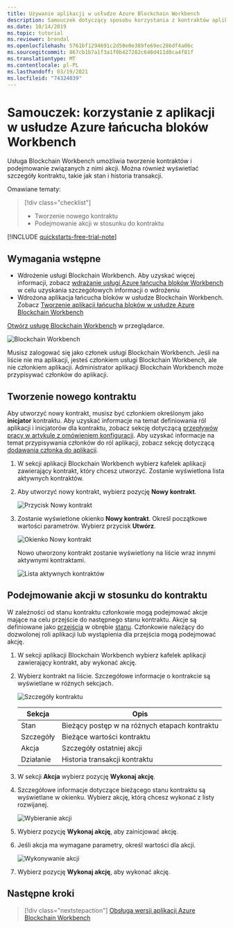 ```yaml
---
title: Używanie aplikacji w usłudze Azure Blockchain Workbench
description: Samouczek dotyczący sposobu korzystania z kontraktów aplikacji w usłudze Azure łańcucha bloków Workbench w wersji zapoznawczej.
ms.date: 10/14/2019
ms.topic: tutorial
ms.reviewer: brendal
ms.openlocfilehash: 5761bf1294691c2d50e0e389fe69ec286df4a06c
ms.sourcegitcommit: 867cb1b7a1f3a1f0b427282c648d411d0ca4f81f
ms.translationtype: MT
ms.contentlocale: pl-PL
ms.lasthandoff: 03/19/2021
ms.locfileid: "74324039"
---
```

# <a name="tutorial-using-applications-in-azure-blockchain-workbench"></a>Samouczek: korzystanie z aplikacji w usłudze Azure łańcucha bloków Workbench

Usługa Blockchain Workbench umożliwia tworzenie kontraktów i podejmowanie związanych z nimi akcji. Można również wyświetlać szczegóły kontraktu, takie jak stan i historia transakcji.

Omawiane tematy:

> [!div class="checklist"]
> * Tworzenie nowego kontraktu
> * Podejmowanie akcji w stosunku do kontraktu

[!INCLUDE [quickstarts-free-trial-note](../../../includes/quickstarts-free-trial-note.md)]

## <a name="prerequisites"></a>Wymagania wstępne

* Wdrożenie usługi Blockchain Workbench. Aby uzyskać więcej informacji, zobacz [wdrażanie usługi Azure łańcucha bloków Workbench](deploy.md) w celu uzyskania szczegółowych informacji o wdrożeniu
* Wdrożona aplikacja łańcucha bloków w usłudze Blockchain Workbench. Zobacz [Tworzenie aplikacji łańcucha bloków w usłudze Azure Blockchain Workbench](create-app.md)

[Otwórz usługę Blockchain Workbench](deploy.md#blockchain-workbench-web-url) w przeglądarce.

![Blockchain Workbench](./media/use/workbench.png)

Musisz zalogować się jako członek usługi Blockchain Workbench. Jeśli na liście nie ma aplikacji, jesteś członkiem usługi Blockchain Workbench, ale nie członkiem aplikacji. Administrator aplikacji Blockchain Workbench może przypisywać członków do aplikacji.

## <a name="create-new-contract"></a>Tworzenie nowego kontraktu

Aby utworzyć nowy kontrakt, musisz być członkiem określonym jako **inicjator** kontraktu. Aby uzyskać informacje na temat definiowania ról aplikacji i inicjatorów dla kontraktu, zobacz sekcję dotyczącą [przepływów pracy w artykule z omówieniem konfiguracji](configuration.md#workflows). Aby uzyskać informacje na temat przypisywania członków do ról aplikacji, zobacz sekcję dotyczącą [dodawania członka do aplikacji](manage-users.md#add-member-to-application).

1. W sekcji aplikacji Blockchain Workbench wybierz kafelek aplikacji zawierający kontrakt, który chcesz utworzyć. Zostanie wyświetlona lista aktywnych kontraktów.

2. Aby utworzyć nowy kontrakt, wybierz pozycję **Nowy kontrakt**.

    ![Przycisk Nowy kontrakt](./media/use/contract-list.png)

3. Zostanie wyświetlone okienko **Nowy kontrakt**. Określ początkowe wartości parametrów. Wybierz przycisk **Utwórz**.

    ![Okienko Nowy kontrakt](./media/use/new-contract.png)

    Nowo utworzony kontrakt zostanie wyświetlony na liście wraz innymi aktywnymi kontraktami.

    ![Lista aktywnych kontraktów](./media/use/active-contracts.png)

## <a name="take-action-on-contract"></a>Podejmowanie akcji w stosunku do kontraktu

W zależności od stanu kontraktu członkowie mogą podejmować akcje mające na celu przejście do następnego stanu kontraktu. Akcje są definiowane jako [przejścia](configuration.md#transitions) w obrębie [stanu](configuration.md#states). Członkowie należący do dozwolonej roli aplikacji lub wystąpienia dla przejścia mogą podejmować akcję. 

1. W sekcji aplikacji Blockchain Workbench wybierz kafelek aplikacji zawierający kontrakt, aby wykonać akcję.
2. Wybierz kontrakt na liście. Szczegółowe informacje o kontrakcie są wyświetlane w różnych sekcjach. 

    ![Szczegóły kontraktu](./media/use/contract-details.png)

    | Sekcja  | Opis  |
    |---------|---------|
    | Stan | Bieżący postęp w na różnych etapach kontraktu |
    | Szczegóły | Bieżące wartości kontraktu |
    | Akcja | Szczegóły ostatniej akcji |
    | Działanie | Historia transakcji kontraktu |
    
3. W sekcji **Akcja** wybierz pozycję **Wykonaj akcję**.

4. Szczegółowe informacje dotyczące bieżącego stanu kontraktu są wyświetlane w okienku. Wybierz akcję, którą chcesz wykonać z listy rozwijanej. 

    ![Wybieranie akcji](./media/use/choose-action.png)

5. Wybierz pozycję **Wykonaj akcję**, aby zainicjować akcję.
6. Jeśli akcja ma wymagane parametry, określ wartości dla akcji.

    ![Wykonywanie akcji](./media/use/take-action.png)

7. Wybierz pozycję **Wykonaj akcję**, aby wykonać akcję.

## <a name="next-steps"></a>Następne kroki

> [!div class="nextstepaction"]
> [Obsługa wersji aplikacji Azure Blockchain Workbench](version-app.md)
